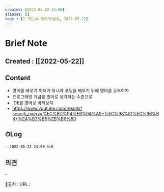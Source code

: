 ```yaml
---
created: [2022-05-22 23:09]
aliases: []
tags : [2.개인/A.메모/미분류, 2022-05-22]
---
```


# Brief Note
## Created : [[2022-05-22]]
## Content
- 영어를 배우기 위해가 아니라 코딩을 배우기 위해 영어를 공부하자
- 프로그래밍 개념을 영어로 생각하는 수준으로
- IDE를 영어로 바꿔보자
- https://www.youtube.com/results?search_query=%EC%BD%94%EB%94%A9+%EC%98%81%EC%96%B4+%EA%B3%B5%EB%B6%80

## ⏱Log
	- 2022-05-22 23:09 등록

## 의견
	-


📙출처 :
URL :